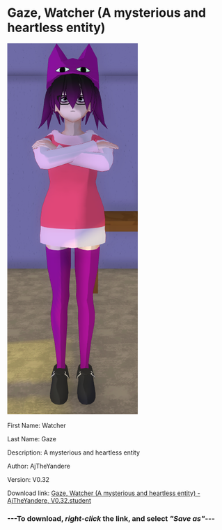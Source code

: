 # Gaze, Watcher (A mysterious and heartless entity)

<img src = "https://raw.githubusercontent.com/Arbiter1223/Daigaku-Gurashi-Custom-Students/master/Students/Files/Gaze%2C%20Watcher%20(A%20mysterious%20and%20heartless%20entity).png">

First Name: Watcher

Last Name: Gaze

Description: A mysterious and heartless entity

Author: AjTheYandere

Version: V0.32

Download link: <a href="https://raw.githubusercontent.com/Arbiter1223/Daigaku-Gurashi-Custom-Students/master/Students/Files/Gaze%2C%20Watcher%20(A%20mysterious%20and%20heartless%20entity)%20-%20AjTheYandere%2C%20V0.32.student">Gaze, Watcher (A mysterious and heartless entity) - AjTheYandere, V0.32.student</a>

### ---**To download, _right-click_ the link, and select _"Save as"_**---
